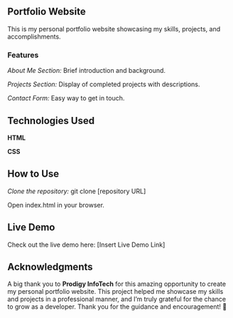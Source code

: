 ## Portfolio Website
This is my personal portfolio website showcasing my skills, projects, and accomplishments.

### Features
*About Me Section:* Brief introduction and background.

*Projects Section:* Display of completed projects with descriptions.

*Contact Form:* Easy way to get in touch.

## Technologies Used
**HTML**

**CSS**


## How to Use
*Clone the repository:* git clone [repository URL]

Open index.html in your browser.

## Live Demo
Check out the live demo here: [Insert Live Demo Link]

## Acknowledgments

A big thank you to **Prodigy InfoTech** for this amazing opportunity to create my personal portfolio website. This project helped me showcase my skills and projects in a professional manner, and I’m truly grateful for the chance to grow as a developer. Thank you for the guidance and encouragement! 🌟
